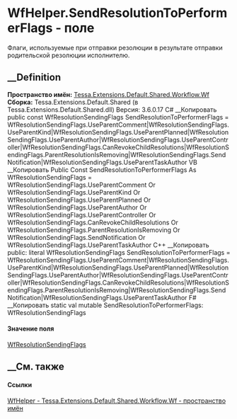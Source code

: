 # WfHelper.SendResolutionToPerformerFlags - поле
Флаги, используемые при отправки резолюции в результате отправки родительской
резолюции исполнителю.
## __Definition
 **Пространство имён:**
[Tessa.Extensions.Default.Shared.Workflow.Wf](N_Tessa_Extensions_Default_Shared_Workflow_Wf.htm)  
 **Сборка:** Tessa.Extensions.Default.Shared (в
Tessa.Extensions.Default.Shared.dll) Версия: 3.6.0.17
C# __Копировать
     public const WfResolutionSendingFlags SendResolutionToPerformerFlags = WfResolutionSendingFlags.UseParentComment|WfResolutionSendingFlags.UseParentKind|WfResolutionSendingFlags.UseParentPlanned|WfResolutionSendingFlags.UseParentAuthor|WfResolutionSendingFlags.UseParentController|WfResolutionSendingFlags.CanRevokeChildResolutions|WfResolutionSendingFlags.ParentResolutionIsRemoving|WfResolutionSendingFlags.SendNotification|WfResolutionSendingFlags.UseParentTaskAuthor
VB __Копировать
     Public Const SendResolutionToPerformerFlags As WfResolutionSendingFlags = WfResolutionSendingFlags.UseParentComment Or WfResolutionSendingFlags.UseParentKind Or WfResolutionSendingFlags.UseParentPlanned Or WfResolutionSendingFlags.UseParentAuthor Or WfResolutionSendingFlags.UseParentController Or WfResolutionSendingFlags.CanRevokeChildResolutions Or WfResolutionSendingFlags.ParentResolutionIsRemoving Or WfResolutionSendingFlags.SendNotification Or WfResolutionSendingFlags.UseParentTaskAuthor
C++ __Копировать
     public:
    literal WfResolutionSendingFlags SendResolutionToPerformerFlags = WfResolutionSendingFlags.UseParentComment|WfResolutionSendingFlags.UseParentKind|WfResolutionSendingFlags.UseParentPlanned|WfResolutionSendingFlags.UseParentAuthor|WfResolutionSendingFlags.UseParentController|WfResolutionSendingFlags.CanRevokeChildResolutions|WfResolutionSendingFlags.ParentResolutionIsRemoving|WfResolutionSendingFlags.SendNotification|WfResolutionSendingFlags.UseParentTaskAuthor
F# __Копировать
     static val mutable SendResolutionToPerformerFlags: WfResolutionSendingFlags
#### Значение поля
[WfResolutionSendingFlags](T_Tessa_Extensions_Default_Shared_Workflow_Wf_WfResolutionSendingFlags.htm)
##  __См. также
#### Ссылки
[WfHelper - ](T_Tessa_Extensions_Default_Shared_Workflow_Wf_WfHelper.htm)
[Tessa.Extensions.Default.Shared.Workflow.Wf - пространство
имён](N_Tessa_Extensions_Default_Shared_Workflow_Wf.htm)
